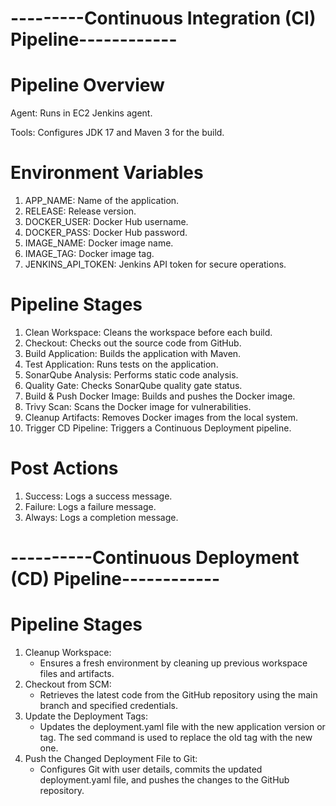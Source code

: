 # ---------Continuous Integration (CI) Pipeline------------


# Pipeline Overview

 Agent: Runs in EC2 Jenkins agent.
 
 Tools: Configures JDK 17 and Maven 3 for the build.
 
# Environment Variables

1. APP_NAME: Name of the application.
2. RELEASE: Release version.
3. DOCKER_USER: Docker Hub username.
4. DOCKER_PASS: Docker Hub password.
5. IMAGE_NAME: Docker image name.
6. IMAGE_TAG: Docker image tag.
7. JENKINS_API_TOKEN: Jenkins API token for secure operations.
   
# Pipeline Stages

1. Clean Workspace: Cleans the workspace before each build.
2. Checkout: Checks out the source code from GitHub.
3. Build Application: Builds the application with Maven.
4. Test Application: Runs tests on the application.
5. SonarQube Analysis: Performs static code analysis.
6. Quality Gate: Checks SonarQube quality gate status.
7. Build & Push Docker Image: Builds and pushes the Docker image.
8. Trivy Scan: Scans the Docker image for vulnerabilities.
9. Cleanup Artifacts: Removes Docker images from the local system.
10. Trigger CD Pipeline: Triggers a Continuous Deployment pipeline.
    
# Post Actions

1. Success: Logs a success message.
2. Failure: Logs a failure message.
3. Always: Logs a completion message.


# ----------Continuous Deployment (CD) Pipeline------------

# Pipeline Stages

1. Cleanup Workspace:
    * Ensures a fresh environment by cleaning up previous workspace files and artifacts.
2. Checkout from SCM:
    * Retrieves the latest code from the GitHub repository  using the main branch and specified credentials.
3. Update the Deployment Tags:
    * Updates the deployment.yaml file with the new application version or tag. The sed command is used to replace the old tag with the new one.
4. Push the Changed Deployment File to Git:
    * Configures Git with user details, commits the updated deployment.yaml file, and pushes the changes to the GitHub repository.

